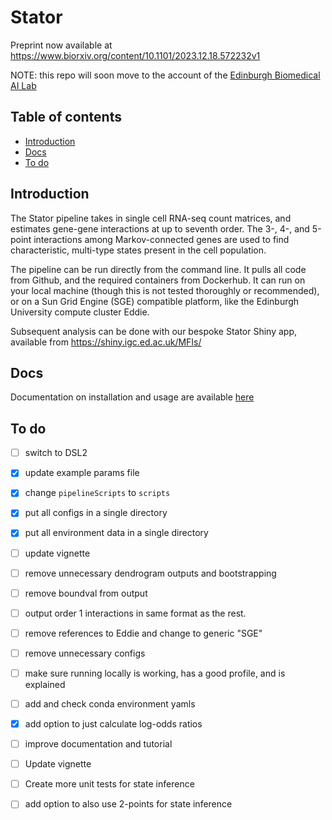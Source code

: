# Stator
Preprint now available at https://www.biorxiv.org/content/10.1101/2023.12.18.572232v1

NOTE: this repo will soon move to the account of the [Edinburgh Biomedical AI Lab](https://edbiomed.ai)

## Table of contents
* [Introduction](#introduction)
* [Docs](#docs)
* [To do](#to-do)


## Introduction
The Stator pipeline takes in single cell RNA-seq count matrices, and estimates gene-gene interactions at up to seventh order. The 3-, 4-, and 5-point interactions among Markov-connected genes are used to find characteristic, multi-type states present in the cell population. 

The pipeline can be run directly from the command line. It pulls all code from Github, and the required containers from Dockerhub. It can run on your local machine (though this is not tested thoroughly or recommended), or on a Sun Grid Engine (SGE) compatible platform, like the Edinburgh University compute cluster Eddie.

Subsequent analysis can be done with our bespoke Stator Shiny app, available from https://shiny.igc.ed.ac.uk/MFIs/

## Docs
Documentation on installation and usage are available [here](/docs)

## To do
- [ ] switch to DSL2
- [X] update example params file
- [X] change `pipelineScripts` to `scripts`
- [X] put all configs in a single directory
- [X] put all environment data in a single directory
- [ ] update vignette
- [ ] remove unnecessary dendrogram outputs and bootstrapping
- [ ] remove boundval from output
- [ ] output order 1 interactions in same format as the rest.
- [ ] remove references to Eddie and change to generic "SGE"
- [ ] remove unnecessary configs
- [ ] make sure running locally is working, has a good profile, and is explained
- [ ] add and check conda environment yamls
- [X] add option to just calculate log-odds ratios
- [ ] improve documentation and tutorial
- [ ] Update vignette
- [ ] Create more unit tests for state inference
- [ ] add option to also use 2-points for state inference













